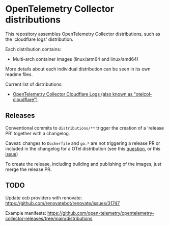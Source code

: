 # OpenTelemetry Collector distributions

This repository assembles OpenTelemetry Collector distributions, such as the 'cloudflare logs' distribution.

Each distribution contains:

- Multi-arch container images (linux/arm64 and linux/amd64)
  
More details about each individual distribution can be seen in its own readme files.

Current list of distributions:

- [OpenTelemetry Collector Cloudflare Logs (also known as "otelcol-cloudflare")](./distributions/otelcol-cloudflare)

## Releases

Conventional commits to `distributions/**` trigger the creation of a 'release PR' together with a changelog.

Caveat: changes to `Dockerfile` and `go.*` are not triggering a release PR or included in the changelog for a OTel distribution (see this [question](https://stackoverflow.com/questions/79484918/release-please-github-action-manifest-releaser-to-force-bump-all-packages), or this [issue](https://github.com/googleapis/release-please/pull/2534))

To create the release, including building and publishing of the images, just merge the release PR.

## TODO

Update ocb providers with renovate:
https://github.com/renovatebot/renovate/issues/31747

Example manifests:
https://github.com/open-telemetry/opentelemetry-collector-releases/tree/main/distributions
